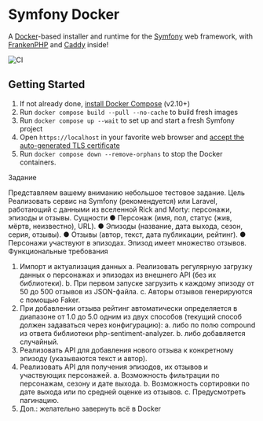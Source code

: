 # Symfony Docker

A [Docker](https://www.docker.com/)-based installer and runtime for the [Symfony](https://symfony.com) web framework,
with [FrankenPHP](https://frankenphp.dev) and [Caddy](https://caddyserver.com/) inside!

![CI](https://github.com/dunglas/symfony-docker/workflows/CI/badge.svg)

## Getting Started

1. If not already done, [install Docker Compose](https://docs.docker.com/compose/install/) (v2.10+)
2. Run `docker compose build --pull --no-cache` to build fresh images
3. Run `docker compose up --wait` to set up and start a fresh Symfony project
4. Open `https://localhost` in your favorite web browser and [accept the auto-generated TLS certificate](https://stackoverflow.com/a/15076602/1352334)
5. Run `docker compose down --remove-orphans` to stop the Docker containers.

Задание

Представляем вашему вниманию небольшое тестовое задание.
Цель
Реализовать сервис на Symfony (рекомендуется) или Laravel, работающий с данными из
вселенной Rick and Morty: персонажи, эпизоды и отзывы.
Сущности
● Персонаж (имя, пол, статус (жив, мёртв, неизвестно), URL).
● Эпизоды (название, дата выхода, сезон, серия, отзывы).
● Отзывы (автор, текст, дата публикации, рейтинг).
● Персонажи участвуют в эпизодах. Эпизод имеет множество отзывов.
Функциональные требования
1. Импорт и актуализация данных
a. Реализовать регулярную загрузку данных о персонажах и эпизодах из
внешнего API (без их библиотеки).
b. При первом запуске загрузить к каждому эпизоду от 50 до 500 отзывов из
JSON-файла.
c. Авторы отзывов генерируются с помощью Faker.
2. При добавлении отзыва рейтинг автоматически определяется в диапазоне от 1.0 до
5.0 одним из двух способов (текущий способ должен задаваться через
конфигурацию):
a. либо по полю compound из ответа библиотеки php-sentiment-analyzer.
b. либо добавляется случайный.
3. Реализовать API для добавления нового отзыва к конкретному эпизоду (указываются
текст и автор).
4. Реализовать API для получения эпизодов, их отзывов и участвующих персонажей.
a. Возможность фильтрации по персонажам, сезону и дате выхода.
b. Возможность сортировки по дате выхода или по средней оценке из отзывов.
c. Предусмотреть пагинацию.
5. Доп.: желательно завернуть всё в Docker

